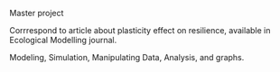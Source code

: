 Master project

Corrrespond to article about plasticity effect on resilience, available in Ecological Modelling journal.

Modeling, Simulation, Manipulating Data, Analysis, and graphs.
